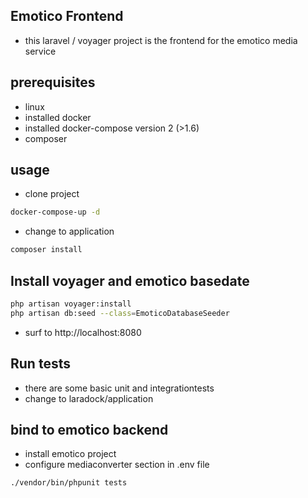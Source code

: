 ## Emotico Frontend
- this laravel / voyager project is the frontend for the emotico media service

## prerequisites
- linux
- installed docker
- installed docker-compose version 2 (>1.6)
- composer

## usage
- clone project

```sh
docker-compose-up -d
```
- change to application
```sh
composer install
```

## Install voyager and emotico basedate
```sh
php artisan voyager:install
php artisan db:seed --class=EmoticoDatabaseSeeder
```

- surf to http://localhost:8080

## Run tests
- there are some basic unit and integrationtests 
- change to laradock/application

## bind to emotico backend
- install emotico project
- configure mediaconverter section in .env file

```sh
./vendor/bin/phpunit tests
```
